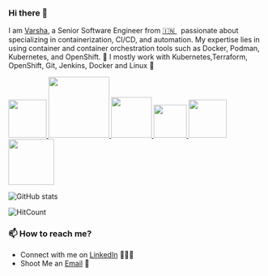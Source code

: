 ### Hi there 👋
I am [Varsha](https://www.linkedin.com/in/varsha-aaynure/), a Senior Software Engineer from [🇮🇳 ](https://en.wikipedia.org/wiki/India)&nbsp; passionate about specializing in containerization, CI/CD, and automation. My expertise lies in using container and container orchestration tools such as Docker, Podman, Kubernetes, and OpenShift.
🎯
I mostly work with Kubernetes,Terraform, OpenShift, Git, Jenkins, Docker and Linux 🚀
<p float="left">
  <a href="https://kubernetes.io/" target="_blank" >
    <img src="https://raw.githubusercontent.com/itsksaurabh/itsksaurabh/master/assets/k8s.gif"  height="75" />
  </a>

  <a href="https://www.terraform.io/" target="_blank" >
    <img src="https://raw.githubusercontent.com/itsksaurabh/itsksaurabh/master/assets/terraform.gif" width="120" />
  </a>

  <a href="https://www.docker.com/" target="_blank" >
    <img src="https://raw.githubusercontent.com/itsksaurabh/itsksaurabh/master/assets/docker.gif"  height="80" /> 
  </a>

  <a href="https://docs.gitlab.com/ee/ci/" target="_blank" >
    <img src="https://raw.githubusercontent.com/itsksaurabh/itsksaurabh/master/assets/cicd.gif"  height="65" />
  </a>

  <a href="https://aws.amazon.com/" target="_blank" >
    <img src="https://raw.githubusercontent.com/itsksaurabh/itsksaurabh/master/assets/aws.gif"  height="75" />
  </a>
  
  <a href="https://golang.org/" target="_blank" >
    <img src="https://raw.githubusercontent.com/itsksaurabh/itsksaurabh/master/assets/golang.gif"  height="90" />
  </a>
 </p>

![GitHub stats](https://github-readme-stats.vercel.app/api?username=VarshaAaynure&show_icons=true&hide=stars)

![HitCount](http://hits.dwyl.com/VarshaAaynure/VarshaAaynure.svg)

### 📫 How to reach me?
 - Connect with me on [LinkedIn](https://www.linkedin.com/in/varsha-aaynure/) 👨🏻‍💻
 - Shoot Me an [Email](varshaainure98@gmail.com) 💌

<!--
**VarshaAaynure/VarshaAaynure** is a ✨ _special_ ✨ repository because its `README.md` (this file) appears on your GitHub profile.

Here are some ideas to get you started:

- 🔭 I’m currently working on ...
- 🌱 I’m currently learning ...
- 👯 I’m looking to collaborate on ...
- 🤔 I’m looking for help with ...
- 💬 Ask me about ...
- 📫 How to reach me: ...
- 😄 Pronouns: ...
- ⚡ Fun fact: ...
-->
